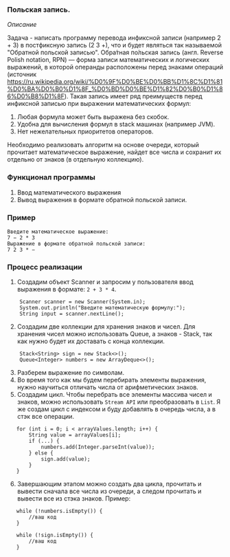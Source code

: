 ### Польская запись.

*Описание*

Задача - написать программу перевода инфиксной записи (например 2 + 3) в постфиксную запись (2 3 +), что и будет 
являться так называемой "Обратной польской записью". Обра́тная по́льская запись (англ. Reverse Polish notation, RPN) — 
форма записи математических и логических выражений, в которой операнды расположены перед знаками операций 
(источник https://ru.wikipedia.org/wiki/%D0%9F%D0%BE%D0%BB%D1%8C%D1%81%D0%BA%D0%B0%D1%8F_%D0%BD%D0%BE%D1%82%D0%B0%D1%86%D0%B8%D1%8F).
Такая запись имеет ряд преимуществ перед инфиксной записью при выражении математических формул:
1. Любая формула может быть выражена без скобок.
2. Удобна для вычисления формул в stack машинах (например JVM).
3. Нет нежелательных приоритетов операторов.

Необходимо реализовать алгоритм на основе очереди, который прочитает математическое выражение, найдет все числа и 
сохранит их отдельно от знаков (в отдельную коллекцию).

### Функционал программы
1. Ввод математического выражения
2. Вывод выражения в формате обратной польской записи.

### Пример
```
Введите математическое выражение:
7 − 2 * 3
Выражение в формате обратной польской записи:
7 2 3 * −
```  

### Процесс реализации
1. Создадим объект Scanner и запросим у пользователя ввод выражения в формате: `2 + 3 * 4`.
```
    Scanner scanner = new Scanner(System.in);
    System.out.println("Введите математическую формулу:");
    String input = scanner.nextLine();
```
2. Создадим две коллекции для хранения знаков и чисел. Для хранения чисел можно использовать Queue, а знаков - Stack, 
   так как нужно будет их доставать с конца коллекции.
```
    Stack<String> sign = new Stack<>();
    Queue<Integer> numbers = new ArrayDeque<>();
```
3. Разберем выражение по символам.
4. Во время того как мы будем перебирать элементы выражения, нужно научиться отличать числа от арифметических знаков.
5. Создадим цикл. Чтобы перебрать все элементы массива чисел и знаков, можно использовать `Stream API` или преобразовать 
   в `List`. Я же создам цикл с индексом и буду добавлять в очередь числа, а в стэк все операции.
```
   for (int i = 0; i < arrayValues.length; i++) {
       String value = arrayValues[i];
       if (...) {
           numbers.add(Integer.parseInt(value));
       } else {
           sign.add(value);
       }
   }
```
6. Завершающим этапом можно создать два цикла, прочитать и вывести сначала все числа из очереди, а следом прочитать и 
   вывести все из стэка знаков.
   Пример:
```
   while (!numbers.isEmpty()) {
       //ваш код
   }
   
   while (!sign.isEmpty()) {
       //ваш код
   }
```